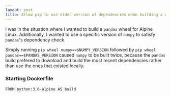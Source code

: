```yaml
---
layout: post
title: Allow pip to use older version of dependencies when building a wheel
---
```


I was in the situation where I wanted to build a `pandas` wheel for Alpine Linux. Additionally, I wanted to use a specific version of `numpy` to satisfy `pandas`'s dependency check. 

Simply running `pip wheel numpy==$NUMPY_VERSION` followed by `pip wheel pandas==$PANDAS_VERSION` caused `numpy` to be built twice, because the `pandas` build prefered to download and build the most recent dependencies rather than use the ones that existed locally.

### Starting Dockerfile

```
FROM python:3.6-alpine AS build

```